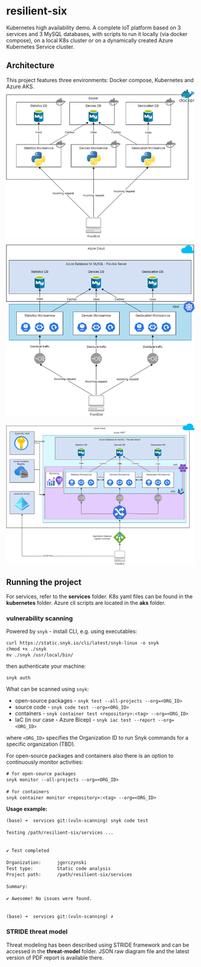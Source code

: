 # resilient-six

Kubernetes high availability demo. A complete IoT platform based on 3 services and 3 MySQL databases, with scripts to run it locally (via docker compose), on a local K8s cluster or on a dynamically created Azure Kubernetes Service cluster.

## Architecture
This project features three environments: Docker compose, Kubernetes and Azure AKS.
![What is this](diagrams/Docker_architecture.drawio.png)

![What is this](diagrams/Kind_Architecture.drawio.png)

![What is this](diagrams/ERSMS_AZURE.drawio.png)

## Running the project

For services, refer to the **services** folder. K8s yaml files can be found in the **kubernetes** folder. Azure cli scripts are located in the **aks** folder.

### vulnerability scanning

Powered by `snyk` - install CLI, e.g. using executables:

```shell
curl https://static.snyk.io/cli/latest/snyk-linux -o snyk
chmod +x ./snyk
mv ./snyk /usr/local/bin/
```

then authenticate your machine:

```shell
snyk auth
```

What can be scanned using `snyk`:

- open-source packages - `snyk test --all-projects --org=<ORG_ID>`
- source code - `snyk code test --org=<ORG_ID>`
- containers - `snyk container test <repository>:<tag> --org=<ORG_ID>`
- IaC (in our case - Azure Bicep) - `snyk iac test --report --org=<ORG_ID>`

where `<ORG_ID>` specifies the Organization ID to run Snyk commands for a specific organization (TBD).

For open-source packages and containers also there is an option to continuously monitor activities:

```shell
# for open-source packages
snyk monitor --all-projects --org=<ORG_ID>

# for containers
snyk container monitor <repository>:<tag> --org=<ORG_ID>
```

**Usage example:**

```shell
(base) ➜  services git:(vuln-scanning) snyk code test

Testing /path/resilient-six/services ...


✔ Test completed

Organization:      jgorczynski
Test type:         Static code analysis
Project path:      /path/resilient-six/services

Summary:

✔ Awesome! No issues were found.


(base) ➜  services git:(vuln-scanning) ✗
```

### STRIDE threat model

Threat modeling has been described using STRIDE framework and can be accessed in the **threat-model** folder. JSON raw diagram file and the latest version of PDF report is available there.
